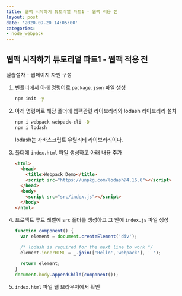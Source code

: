 ```yaml
---
title: 웹팩 시작하기 튜토리얼 파트1 - 웹팩 적용 전
layout: post
date: '2020-09-20 14:05:00'
categories:
- node_webpack
---
```


## 웹팩 시작하기 튜토리얼 파트1 - 웹팩 적용 전

실습절차 - 웹페이지 자원 구성

1. 빈폴더에서 아래 명령어로 `package.json` 파일 생성  
   
   ```bash
   npm init -y
   ```
   
2. 아래 명령어로 해당 폴더에 웹팩관련 라이브러리와 lodash 라이브러리 설치

   ```bash
   npm i webpack webpack-cli -D
   npm i lodash
   ```
   
   lodash는 자바스크립트 유틸리티 라이브러리이다.
   
3. 폴더에 `index.html` 파일 생성하고 아래 내용 추가

   ```html
   <html>
     <head>
       <title>Webpack Demo</title>
       <script src="https://unpkg.com/lodash@4.16.6"></script>
     </head>
     <body>
       <script src="src/index.js"></script>
     </body>
   </html>
   ```
   
4. 프로젝트 루트 레벨에 `src` 폴더를 생성하고 그 안에 `index.js` 파일 생성

   ```javascript
   function component() {
     var element = document.createElement('div');
   
     /* lodash is required for the next line to work */
     element.innerHTML = _.join(['Hello','webpack'], ' ');
   
     return element;
   }
   document.body.appendChild(component());
   ```
   
5. `index.html` 파일 웹 브라우저에서 확인